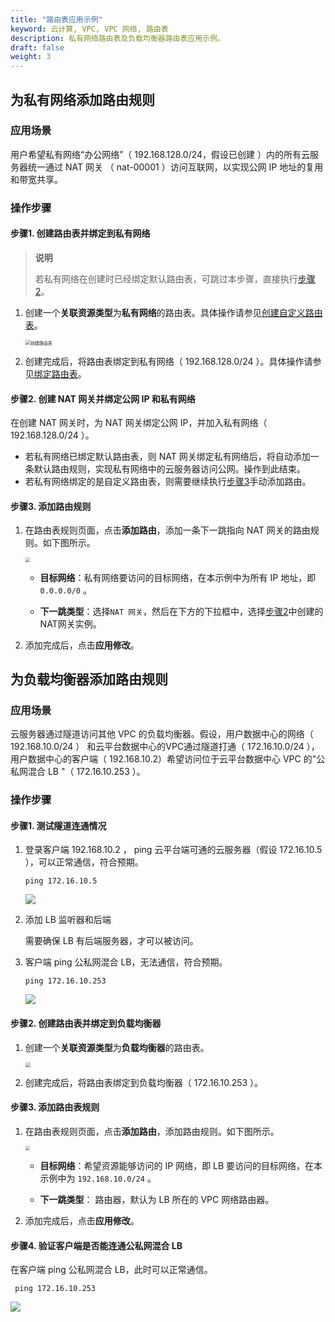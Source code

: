```yaml
---
title: "路由表应用示例"
keyword: 云计算, VPC, VPC 网络, 路由表
description: 私有网络路由表及负载均衡器路由表应用示例。
draft: false
weight: 3
---
```


## 为私有网络添加路由规则

### 应用场景

用户希望私有网络“办公网络”（ 192.168.128.0/24，假设已创建 ）内的所有云服务器统一通过 NAT 网关 （ nat-00001 ）访问互联网，以实现公网 IP 地址的复用和带宽共享。

### 操作步骤

#### 步骤1. 创建路由表并绑定到私有网络

> **说明**
>
> 若私有网络在创建时已经绑定默认路由表，可跳过本步骤，直接执行[步骤2](#步骤2-创建-nat-网关并绑定公网-ip-和私有网络)。

1. 创建一个**关联资源类型**为**私有网络**的路由表。具体操作请参见[创建自定义路由表](/02_route_function/#创建自定义路由表)。

   <img src="../../../_images/504002_create_routetable.png" alt="创建路由表" style="zoom:50%;" />

2. 创建完成后，将路由表绑定到私有网络（ 192.168.128.0/24 ）。具体操作请参见[绑定路由表](../02_route_function/#绑定自定义路由表)。

#### 步骤2. 创建 NAT 网关并绑定公网 IP 和私有网络

在创建 NAT 网关时，为 NAT 网关绑定公网 IP，并加入私有网络（ 192.168.128.0/24 ）。

- 若私有网络已绑定默认路由表，则 NAT 网关绑定私有网络后，将自动添加一条默认路由规则，实现私有网络中的云服务器访问公网。操作到此结束。
- 若私有网络绑定的是自定义路由表，则需要继续执行[步骤3](#3-添加路由规则)手动添加路由。

#### 步骤3. 添加路由规则

1. 在路由表规则页面，点击**添加路由**，添加一条下一跳指向 NAT 网关的路由规则。如下图所示。

   <img src="../../../_images/504003_route_to_nat.png"  style="zoom:45%;" />

   - **目标网络**：私有网络要访问的目标网络，在本示例中为所有 IP 地址，即`0.0.0.0/0` 。

   - **下一跳类型**：选择`NAT 网关`，然后在下方的下拉框中，选择[步骤2](#步骤2-创建-nat-网关并绑定公网-ip-和私有网络)中创建的NAT网关实例。

2. 添加完成后，点击**应用修改**。

## 为负载均衡器添加路由规则

### 应用场景

云服务器通过隧道访问其他 VPC 的负载均衡器。假设，用户数据中心的网络（ 192.168.10.0/24 ） 和云平台数据中心的VPC通过隧道打通（ 172.16.10.0/24 ），用户数据中心的客户端（ 192.168.10.2）希望访问位于云平台数据中心 VPC 的"公私网混合 LB "（ 172.16.10.253 ）。

### 操作步骤

#### 步骤1. 测试隧道连通情况

1. 登录客户端 192.168.10.2 ， ping 云平台端可通的云服务器（假设 172.16.10.5 ），可以正常通信，符合预期。

   ```
   ping 172.16.10.5
   ```

   ![](../../../_images/504003_ping_vpn_instance.jpg)

2. 添加 LB 监听器和后端

   需要确保 LB 有后端服务器，才可以被访问。

3. 客户端 ping 公私网混合 LB，无法通信，符合预期。

   ```
   ping 172.16.10.253
   ```

   ![](../../../_images/504003_ping_vpn_lb1.jpg)

#### 步骤2. 创建路由表并绑定到负载均衡器

1. 创建一个**关联资源类型**为**负载均衡器**的路由表。

   <img src="../../../_images/504003_routetable_lb.png" style="zoom:50%;" />

2. 创建完成后，将路由表绑定到负载均衡器（ 172.16.10.253 ）。

#### 步骤3. 添加路由表规则

1. 在路由表规则页面，点击**添加路由**，添加路由规则。如下图所示。

   <img src="../../../_images/504003_lb_routerules.png"  style="zoom:45%;" />

   - **目标网络**：希望资源能够访问的 IP 网络，即 LB 要访问的目标网络，在本示例中为 `192.168.10.0/24` 。

   - **下一跳类型**： 路由器，默认为 LB 所在的 VPC 网络路由器。

2. 添加完成后，点击**应用修改**。

#### 步骤4. 验证客户端是否能连通公私网混合 LB

在客户端 ping 公私网混合 LB，此时可以正常通信。

```
 ping 172.16.10.253
```

![](../../../_images/504003_ping_vpn_lb2.jpg)

